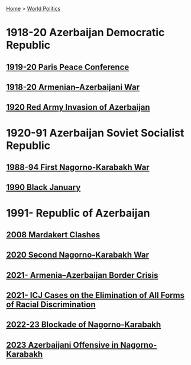 [Home](../index) > [World Politics](../World%20Politics)
# 1918-20 Azerbaijan Democratic Republic
## [1919-20 Paris Peace Conference](../Israel-Palestine/1917-48%20Mandatory%20Palestine%20Period/1919-20%20Paris%20Peace%20Conference)
## [1918-20 Armenian–Azerbaijani War](1918-20%20Armenian–Azerbaijani%20War)
## [1920 Red Army Invasion of Azerbaijan](1920%20Red%20Army%20Invasion%20of%20Azerbaijan)
# 1920-91 Azerbaijan Soviet Socialist Republic
## [1988-94 First Nagorno-Karabakh War](../Armenia/1988-94%20First%20Nagorno-Karabakh%20War)
## [1990 Black January](1990%20Black%20January)
# 1991- Republic of Azerbaijan
## [2008 Mardakert Clashes](../Armenia/2008%20Mardakert%20Clashes)
## [2020 Second Nagorno-Karabakh War](../Armenia/2020%20Second%20Nagorno-Karabakh%20War)
## [2021- Armenia–Azerbaijan Border Crisis](../Armenia/2021-%20Armenia–Azerbaijan%20Border%20Crisis)
## [2021- ICJ Cases on the Elimination of All Forms of Racial Discrimination](../Armenia/2021-%20ICJ%20Cases%20on%20the%20Elimination%20of%20All%20Forms%20of%20Racial%20Discrimination)
## [2022-23 Blockade of Nagorno-Karabakh](../Armenia/2022-23%20Blockade%20of%20Nagorno-Karabakh)
## [2023 Azerbaijani Offensive in Nagorno-Karabakh](../Armenia/2023%20Azerbaijani%20Offensive%20in%20Nagorno-Karabakh)